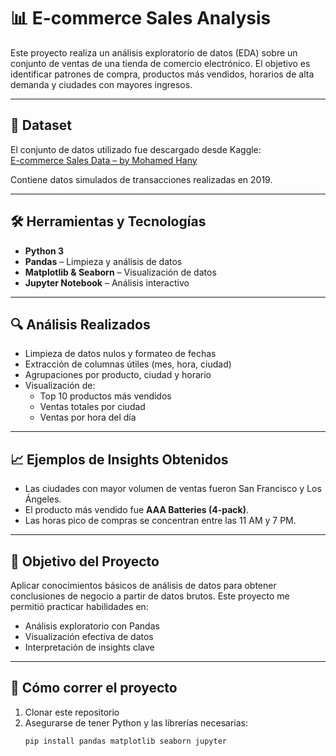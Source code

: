 # 📊 E-commerce Sales Analysis

Este proyecto realiza un análisis exploratorio de datos (EDA) sobre un conjunto de ventas de una tienda de comercio electrónico. El objetivo es identificar patrones de compra, productos más vendidos, horarios de alta demanda y ciudades con mayores ingresos.

---

## 📁 Dataset

El conjunto de datos utilizado fue descargado desde Kaggle:  
[E-commerce Sales Data – by Mohamed Hany](https://www.kaggle.com/datasets/mohamedhanyyy/ecommerce-sales-data)

Contiene datos simulados de transacciones realizadas en 2019.

---

## 🛠️ Herramientas y Tecnologías

- **Python 3**
- **Pandas** – Limpieza y análisis de datos  
- **Matplotlib & Seaborn** – Visualización de datos  
- **Jupyter Notebook** – Análisis interactivo  

---

## 🔍 Análisis Realizados

- Limpieza de datos nulos y formateo de fechas
- Extracción de columnas útiles (mes, hora, ciudad)
- Agrupaciones por producto, ciudad y horario
- Visualización de:
  - Top 10 productos más vendidos
  - Ventas totales por ciudad
  - Ventas por hora del día

---

## 📈 Ejemplos de Insights Obtenidos

- Las ciudades con mayor volumen de ventas fueron San Francisco y Los Ángeles.
- El producto más vendido fue **AAA Batteries (4-pack)**.
- Las horas pico de compras se concentran entre las 11 AM y 7 PM.

---

## 🧠 Objetivo del Proyecto

Aplicar conocimientos básicos de análisis de datos para obtener conclusiones de negocio a partir de datos brutos. Este proyecto me permitió practicar habilidades en:

- Análisis exploratorio con Pandas
- Visualización efectiva de datos
- Interpretación de insights clave

---

## 🚀 Cómo correr el proyecto

1. Clonar este repositorio  
2. Asegurarse de tener Python y las librerías necesarias:
   ```bash
   pip install pandas matplotlib seaborn jupyter
